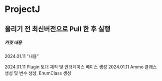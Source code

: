 ProjectJ
=============
올리기 전 최신버전으로 Pull 한 후 실행
-------------




##### 커밋 내용
2024.01.11 "내용"

2024.01.11 Plugin 토대 제작 및 인터페이스 베이스 생성 
2024.01.11 Ammo 클래스 생성 및 변수 생성, EnumClass 생성